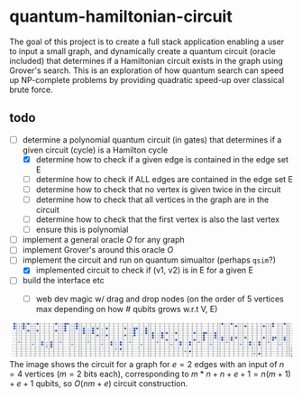 # quantum-hamiltonian-circuit

The goal of this project is to create a full stack application enabling a user to input a small graph, and dynamically create a quantum circuit (oracle included) that determines if a Hamiltonian circuit exists in the graph using Grover's search. This is an exploration of how quantum search can speed up NP-complete problems by providing quadratic speed-up over classical brute force.

## todo

- [ ] determine a polynomial quantum circuit (in gates) that determines if a given circuit (cycle) is a Hamilton cycle
    - [x] determine how to check if a given edge is contained in the edge set E
    - [ ] determine how to check if ALL edges are contained in the edge set E
    - [ ] determine how to check that no vertex is given twice in the circuit
    - [ ] determine how to check that all vertices in the graph are in the circuit
    - [ ] determine how to check that the first vertex is also the last vertex 
    - [ ] ensure this is polynomial
- [ ] implement a general oracle $O$ for any graph
- [ ] implement Grover's around this oracle $O$ 
- [ ] implement the circuit and run on quantum simualtor (perhaps `qsim`?)
    - [x] implemented circuit to check if (v1, v2) is in E for a given E
- [ ] build the interface etc
    - [ ] web dev magic w/ drag and drop nodes (on the order of 5 vertices max depending on how # qubits grows w.r.t V, E)


![Circuit for edge checking](edgeCheckingCircuit.png)
The image shows the circuit for a graph for $e=2$ edges with an input of $n=4$ vertices ($m=2$ bits each), corresponding to $m*n + n + e+1=n(m+1)+e+1$ qubits, so $O(nm+e)$ circuit construction.